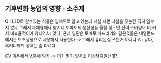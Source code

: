 ## 기후변화 농업의 영향  - 소주제

Q : LED로  할수있는 식물은 엽채류로 알고 있는데
사실 저런 시설을 짓는건 극히 일부지 않냐 그래서 과채류에서 딸기나 토마토의 생산성을 올릴 정도면 
전력 소비량이 더 커서 비효율적이지 않냐?
A : 맞다, 근데 일단은 토마토 파프리카와 같은것들은 네덜란드에서는 보조광원으로 사용해서 사용한다
-> 그래서 유리온실 쓰는거 아니냐
A : 맞다, 우리나라의 경우는 좀 다르다.

CV 이용해서 병충해 탐지 
-> 이거 딸기 잎채소 이상탐지일탠데?
